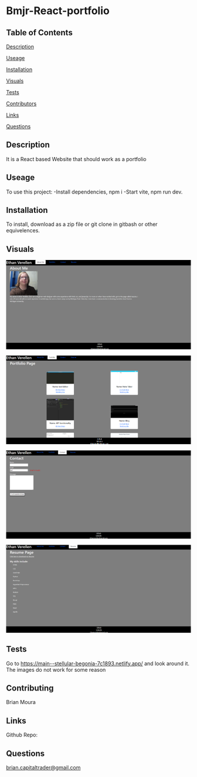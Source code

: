 # Bmjr-React-portfolio

## Table of Contents

[Description](#description)

[Useage](#useage)

[Installation](#installation)

[Visuals](#visuals)

[Tests](#tests)

[Contributors](#contributors)

[Links](#links)

[Questions](#questions)


## Description

It is a React based Website that should work as a portfolio


## Useage

To use this project: 
-Install dependencies, npm i
-Start vite, npm run dev.  


## Installation

To install, download as a zip file or git clone in gitbash or other equivelences.


## Visuals
![This is a image of the AboutMe Page](./Assets/images/About.png)

![this is an image of the Portfolio Page](./Assets/images/Portfolio.png)

![this is an image of the Contact Page](./Assets/images/Contact.png)

![this is an image of the Resume Page](./Assets/images/Resume.png)


## Tests

 Go to https://main--stellular-begonia-7c1893.netlify.app/ and look around it.  The images do not work for some reason


## Contributing

Brian Moura


## Links

Github Repo:


## Questions

brian.capitaltrader@gmail.com
